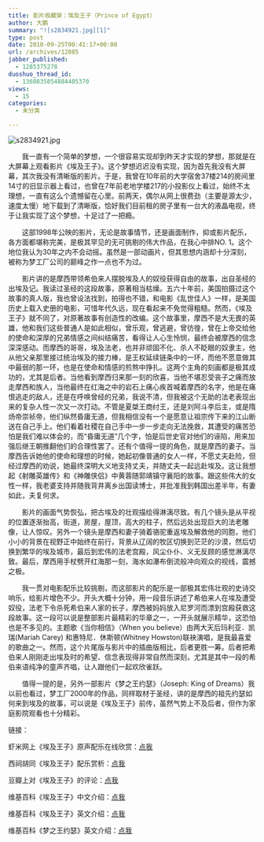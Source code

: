 ```yaml
---
title: 影片收藏架：埃及王子（Prince of Egypt）
author: 大鹏
summary: "![s2834921.jpg][1]"
type: post
date: 2010-09-25T00:41:17+00:00
url: /archives/12085
jabber_published:
  - 1285375278
duoshuo_thread_id:
  - 1360835854884405370
views:
  - 15
categories:
  - 未分类

---
```

![s2834921.jpg][1]

　　我一直有一个简单的梦想，一个很容易实现却到昨天才实现的梦想，那就是在大屏幕上观看影片《埃及王子》。这个梦想迟迟没有实现，因为首先我没有大屏幕，其次我没有清晰版的影片。于是，我曾在10年前的大学宿舍37楼214的房间里14寸的旧显示器上看过，也曾在7年前老地学楼217的小投影仪上看过，始终不太理想，一直有这么个遗憾留在心里。前两天，偶尔从网上很费劲（主要是源太少，速度太慢）地下载到了清晰版，恰好我们目前租的房子里有一台大的液晶电视，终于让我实现了这个梦想，十足过了一把瘾。
  
　　这部1998年公映的影片，无论是故事情节，还是画面制作，抑或影片配乐，各方面都堪称完美，是极其罕见的无可挑剔的伟大作品，在我心中排NO. 1。这个地位我认为30年之内不会动摇。虽然是一部动画片，但其思想内涵却十分深刻，被称为梦工厂公司的巅峰之作一点也不为过。
  
　　影片讲的是摩西带领希伯来人摆脱埃及人的奴役获得自由的故事，出自圣经的出埃及记。我读过圣经的这段故事，原著相当枯燥。五六十年前，美国拍摄过这个故事的真人版，我也曾设法找到，拍得也不错，和电影《乱世佳人》一样，是美国历史上载入史册的电影，可惜年代久远，现在看起来不免觉得粗糙。然而，《埃及王子》就不同了，对原著故事有创造性的改编。这个故事里，摩西不是大无畏的英雄，他和我们这些普通人是如此相似，曾乐观，曾逃避，曾彷徨，曾在上帝交给他的使命和深厚的兄弟情感之间纠结痛苦，看得让人心生怜悯，最终会被摩西的信念深深感动。而摩西的哥哥，埃及法老，也并非顽固不化、杀人不眨眼的奴隶主，他从他父亲那里接过统治埃及的接力棒，是王权延续链条中的一环，而他不愿意做其中最弱的那一环，也是在使命和情感的煎熬中挣扎。这两个主角的刻画都是极其成功的，尤其是后者。当他看到摩西归来那一刻的欣喜，当他不堪忍受丧子之痛而放走摩西和族人，当他最终在红海之中的岩石上痛心疾首喊着摩西的名字，他是在痛恨逃走的敌人，还是在呼唤曾经的兄弟，我说不清，但我被这个无助的法老表现出来的复杂人性一次又一次打动。不管是夏桀王商纣王，还是刘阿斗李后主，或是隋炀帝崇祯帝，他们纵然昏庸无道，但我相信没有一个是愿意让祖宗传下来的江山断送在自己手上。他们看着社稷在自己手中一步一步走向无法挽救，其遭受的痛苦恐怕是我们难以体会的，而“昏庸无道”几个字，怕是后世史官对他们的诬陷，用来加强后继王朝推翻他们的合理性罢了。还有个值得一提的角色，就是摩西的妻子。当摩西告诉她他的使命和理想的时候，她起初像普通的女人一样，不愿丈夫赴险，但经过摩西的劝说，她最终深明大义地支持丈夫，并随丈夫一起远赴埃及。这让我想起《射雕英雄传》和《神雕侠侣》中黄蓉随郭靖镇守襄阳的故事。跟这些伟大的女性一样，我老婆支持并随我背井离乡出国读博士，并批准我到韩国出差半年，有妻如此，夫复何求。
  
　　影片的画面气势恢弘，把古埃及的壮观描绘得淋漓尽致。有几个镜头是从平视的位置逐渐抬高，街道，房屋，屋顶，高大的柱子，然后远处出现巨大的法老雕像，让人惊叹。另外一个镜头是摩西和妻子骑着骆驼重返埃及解救他的同胞，他们小小的背景在视野正中始终在前行，背景从辽阔的牧区切换到茫茫的沙漠，然后切换到繁华的埃及城市，最后到宏伟的法老宫殿，风尘仆仆、义无反顾的感觉淋漓尽致。最后，摩西用手杖劈开红海那一刻，海水如瀑布倒流般冲向观众的视线，震撼之极。
  
　　我一贯对电影配乐比较挑剔，而这部影片的配乐是一部极其宏伟壮观的史诗交响乐，给影片增色不少。开头大概十分钟，用一段音乐讲述了希伯来人在埃及遭受奴役，法老下令杀死希伯来人家的长子，摩西被妈妈放入尼罗河而漂到宫殿获救这段故事。这一段可以说是整部影片最精彩的华章之一，一开头就展示精华，这恐怕也是不多见的。主题歌《当你相信》（When you believe）由两大天后玛利亚．凯瑞(Mariah Carey) 和惠特尼．休斯顿(Whitney Howston)联袂演唱，是我最喜爱的歌曲之一。然而，这个片尾版与影片中的插曲版相比，后者更胜一筹。后者把希伯来人刚刚走出埃及时的希望、信念表现得非常自然而深刻，尤其是其中一段的希伯来语纯净的童声齐唱，让人跟他们一起欢欣雀跃。
  
　　值得一提的是，另外一部影片《梦之王约瑟》（Joseph: King of Dreams）我以前也看过，梦工厂2000年的作品，同样取材于圣经，讲的是摩西的祖先约瑟如何来到埃及的故事，可以说是《埃及王子》前传，虽然气势上不及后者，但作为家庭影院观看也十分精彩。

链接：
  
虾米网上《埃及王子》原声配乐在线欣赏：[点我][2]
  
西祠胡同《埃及王子》配乐赏析：[点我][3]
  
豆瓣上对《埃及王子》的评论：[点我][4]
  
维基百科《埃及王子》中文介绍：[点我][5]
  
维基百科《埃及王子》英文介绍：[点我][6]
  
维基百科《梦之王约瑟》英文介绍：[点我][7]

 [1]: http://img3.douban.com/lpic/s2834921.jpg "s2834921.jpg"
 [2]: http://www.xiami.com/album/349010
 [3]: http://www.xici.net/main.asp?url=/u10486920/d40439892.htm
 [4]: http://movie.douban.com/subject/1291587/
 [5]: http://zh.wikipedia.org/zh/%E5%9F%83%E5%8F%8A%E7%8E%8B%E5%AD%90
 [6]: http://en.wikipedia.org/wiki/The_Prince_of_Egypt
 [7]: http://en.wikipedia.org/wiki/Joseph:_King_of_Dreams
